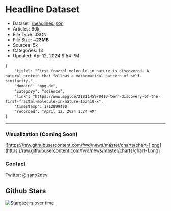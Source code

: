 # Headline Dataset

- Dataset: [/headlines.json](https://raw.githubusercontent.com/fwd/news/master/headlines.json) 
- Articles: 60k
- File Type: JSON
- File Size: ~**23MB**
- Sources: 5k
- Categories: 13
- Updated: Apr 12, 2024 9:54 PM

```
{
    "title": "First fractal molecule in nature is discovered. A natural protein that follows a mathematical pattern of self-similarity.",
    "domain": "mpg.de",
    "category": "science",
    "link": "https://www.mpg.de/21811459/0410-terr-discovery-of-the-first-fractal-molecule-in-nature-153410-x",
    "timestamp": 1712899490,
    "recorded": "April 12, 2024 1:24 AM"
}
```

---

### Visualization (Coming Soon)

![https://raw.githubusercontent.com/fwd/news/master/charts/chart-1.png](https://raw.githubusercontent.com/fwd/news/master/charts/chart-1.png)

### Contact 

Twitter: [@nano2dev](https://twitter.com/nano2dev)

## Github Stars

[![Stargazers over time](https://starchart.cc/fwd/news.svg)](https://starchart.cc/fwd/news)
